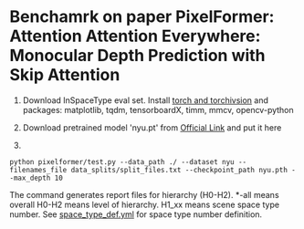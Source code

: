 # Benchamrk on paper PixelFormer: Attention Attention Everywhere: Monocular Depth Prediction with Skip Attention

1. Download InSpaceType eval set. Install [torch and torchivsion](https://pytorch.org/get-started/previous-versions/) and packages: matplotlib, tqdm, tensorboardX, timm, mmcv, opencv-python

2. Download pretrained model 'nyu.pt' from [Official Link](https://drive.google.com/drive/folders/1Feo67jEbccqa-HojTHG7ljTXOW2yuX-X?usp=share_link) and put it here

3.

  ```
  python pixelformer/test.py --data_path ./ --dataset nyu --filenames_file data_splits/split_files.txt --checkpoint_path nyu.pth --max_depth 10
  ```

  The command generates report files for hierarchy (H0-H2). *-all means overall H0-H2 means level of hierarchy. H1_xx means scene space type number. See [space_type_def.yml](https://github.com/DepthComputation/InSpaceType_Benchmark/blob/main/space_type_def.yml) for space type number definition.